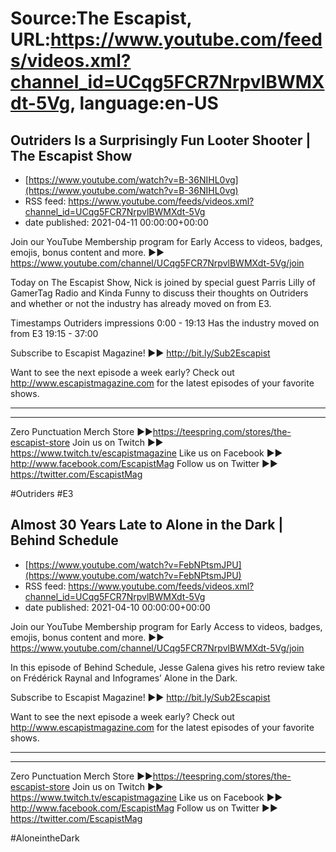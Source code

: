 # Source:The Escapist, URL:https://www.youtube.com/feeds/videos.xml?channel_id=UCqg5FCR7NrpvlBWMXdt-5Vg, language:en-US

## Outriders Is a Surprisingly Fun Looter Shooter | The Escapist Show
 - [https://www.youtube.com/watch?v=B-36NIHL0vg](https://www.youtube.com/watch?v=B-36NIHL0vg)
 - RSS feed: https://www.youtube.com/feeds/videos.xml?channel_id=UCqg5FCR7NrpvlBWMXdt-5Vg
 - date published: 2021-04-11 00:00:00+00:00

Join our YouTube Membership program for Early Access to videos, badges, emojis, bonus content and more. ►► https://www.youtube.com/channel/UCqg5FCR7NrpvlBWMXdt-5Vg/join

Today on The Escapist Show, Nick is joined by special guest Parris Lilly of GamerTag Radio and Kinda Funny to discuss their thoughts on Outriders and whether or not the industry has already moved on from E3.

Timestamps
Outriders impressions 0:00 - 19:13
Has the industry moved on from E3 19:15 - 37:00

Subscribe to Escapist Magazine! ►► http://bit.ly/Sub2Escapist

Want to see the next episode a week early? Check out http://www.escapistmagazine.com for the latest episodes of your favorite shows.

---



---


Zero Punctuation Merch Store ►►https://teespring.com/stores/the-escapist-store
Join us on Twitch ►► https://www.twitch.tv/escapistmagazine 
Like us on Facebook ►► http://www.facebook.com/EscapistMag
Follow us on Twitter ►► https://twitter.com/EscapistMag

#Outriders #E3

## Almost 30 Years Late to Alone in the Dark | Behind Schedule
 - [https://www.youtube.com/watch?v=FebNPtsmJPU](https://www.youtube.com/watch?v=FebNPtsmJPU)
 - RSS feed: https://www.youtube.com/feeds/videos.xml?channel_id=UCqg5FCR7NrpvlBWMXdt-5Vg
 - date published: 2021-04-10 00:00:00+00:00

Join our YouTube Membership program for Early Access to videos, badges, emojis, bonus content and more. ►► https://www.youtube.com/channel/UCqg5FCR7NrpvlBWMXdt-5Vg/join

In this episode of Behind Schedule, Jesse Galena gives his retro review take on Frédérick Raynal and Infogrames’ Alone in the Dark.

Subscribe to Escapist Magazine! ►► http://bit.ly/Sub2Escapist

Want to see the next episode a week early? Check out http://www.escapistmagazine.com for the latest episodes of your favorite shows.

---



---


Zero Punctuation Merch Store ►►https://teespring.com/stores/the-escapist-store
Join us on Twitch ►► https://www.twitch.tv/escapistmagazine 
Like us on Facebook ►► http://www.facebook.com/EscapistMag
Follow us on Twitter ►► https://twitter.com/EscapistMag

#AloneintheDark

